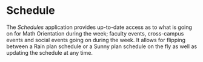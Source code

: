 Schedule
========
The *Schedules* application provides up-to-date access as to what is going on for Math Orientation during the week; faculty events, cross-campus
events and social events going on during the week.  It allows for flipping between a Rain plan schedule or a Sunny plan schedule on the fly as
well as updating the schedule at any time.
